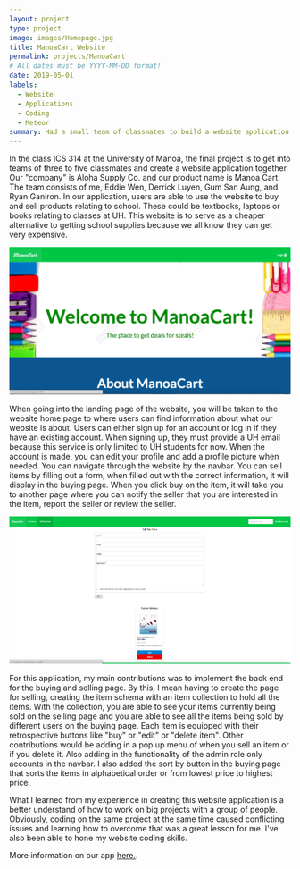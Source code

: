 ```yaml
---
layout: project
type: project
image: images/Homepage.jpg
title: ManoaCart Website
permalink: projects/ManoaCart
# All dates must be YYYY-MM-DD format!
date: 2019-05-01
labels:
  - Website
  - Applications
  - Coding
  - Meteor
summary: Had a small team of classmates to build a website application together as a final project in class. 
---
```


In the class ICS 314 at the University of Manoa, the final project is to get into teams of three to five classmates and create a website application together. Our "company" is Aloha Supply Co. and our product name is Manoa Cart. The team consists of me, Eddie Wen, Derrick Luyen, Gum San Aung, and Ryan Ganiron. In our application, users are able to use the website to buy and sell products relating to school. These could be textbooks, laptops or books relating to classes at UH. This website is to serve as a cheaper alternative to getting school supplies because we all know they can get very expensive. 

  <img class="ui center image" src="../images/Hompage.png">

When going into the landing page of the website, you will be taken to the website home page to where users can find information about what our website is about. Users can either sign up for an account or log in if they have an existing account. When signing up, they must provide a UH email because this service is only limited to UH students for now. When the account is made, you can edit your profile and add a profile picture when needed. You can navigate through the website by the navbar. You can sell items by filling out a form, when filled out with the correct information, it will display in the buying page. When you click buy on the item, it will take you to another page where you can notify the seller that you are interested in the item, report the seller or review the seller. 

  <img class="ui center image" src="../images/Sell.png">

For this application, my main contributions was to implement the back end for the buying and selling page. By this, I mean having to create the page for selling, creating the item schema with an item collection to hold all the items. With the collection, you are able to see your items currently being sold on the selling page and you are able to see all the items being sold by different users on the buying page. Each item is equipped with their retrospective buttons like "buy" or "edit" or "delete item". Other contributions would be adding in a pop up menu of when you sell an item or if you delete it. Also adding in the functionality of the admin role only accounts in the navbar. I also added the sort by button in the buying page that sorts the items in alphabetical order or from lowest price to highest price.  

What I learned from my experience in creating this website application is a better understand of how to work on big projects with a group of people. Obviously, coding on the same project at the same time caused conflicting issues and learning how to overcome that was a great lesson for me. I've also been able to hone my website coding skills.  

More information on our app [here.](https://aloha-supply-co.github.io/).

